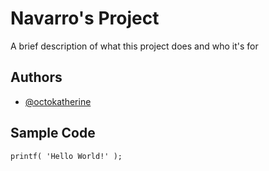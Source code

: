 
# Navarro's Project

A brief description of what this project does and who it's for


## Authors

- [@octokatherine](https://www.github.com/octokatherine)


## Sample Code

`printf( 'Hello World!' );`
